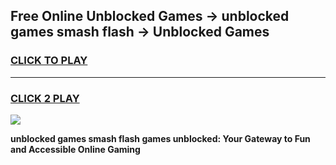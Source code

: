 
## Free Online Unblocked Games → unblocked games smash flash → Unblocked Games
<h3>
<a href="https://premium.freeplayer.one?title=unblocked_games_smash_flash&ref=21F">CLICK TO PLAY</a></h3>
<hr>

<h3>
<a href="https://premium.freeplayer.one?title=unblocked_games_smash_flash&ref=21F">CLICK 2 PLAY</a>
  
</h3>

<a href="https://premium.freeplayer.one?title=unblocked_games_smash_flash&ref=21F/"><img src="https://clearcache.store/games.png"></a>


**unblocked games smash flash games unblocked: Your Gateway to Fun and Accessible Online Gaming**
